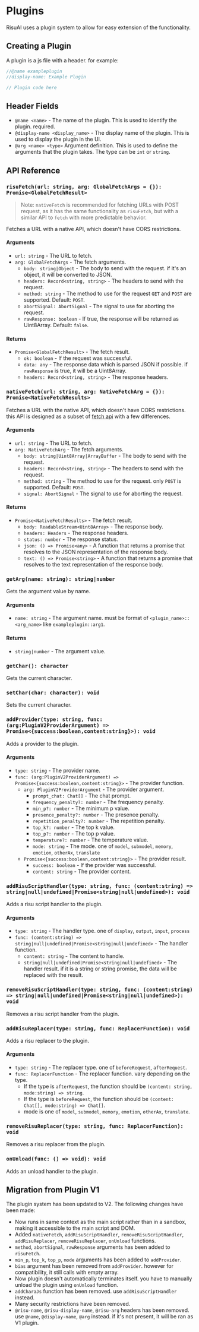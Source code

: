
# Plugins

RisuAI uses a plugin system to allow for easy extension of the functionality.

## Creating a Plugin

A plugin is a js file with a header. for example:

```js
//@name exampleplugin
//display-name: Example Plugin

// Plugin code here
```

## Header Fields

- `@name <name>` - The name of the plugin. This is used to identify the plugin. required.
- `@display-name <display_name>` - The display name of the plugin. This is used to display the plugin in the UI.
- `@arg <name> <type>` Argument definition. This is used to define the arguments that the plugin takes. The type can be `int` or `string`.

## API Reference


### `risuFetch(url: string, arg: GlobalFetchArgs = {}): Promise<GlobalFetchResult>`

> Note: `nativeFetch` is recommended for fetching URLs with POST request, as it has the same functionality as `risuFetch`, but with a similar API to `fetch` with more predictable behavior.

Fetches a URL with a native API, which doesn't have CORS restrictions.

#### Arguments

- `url: string` - The URL to fetch.
- `arg: GlobalFetchArgs` - The fetch arguments.
    - `body: string|Object` - The body to send with the request. if it's an object, it will be converted to JSON.
    - `headers: Record<string, string>` - The headers to send with the request.
    - `method: string` - The method to use for the request `GET` and `POST` are supported. Default: `POST`.
    - `abortSignal: AbortSignal` - The signal to use for aborting the request.
    - `rawResponse: boolean` - If true, the response will be returned as Uint8Array. Default: `false`.

#### Returns

- `Promise<GlobalFetchResult>` - The fetch result.
    - `ok: boolean` - If the request was successful.
    - `data: any` - The response data which is parsed JSON if possible. if `rawResponse` is true, it will be a Uint8Array.
    - `headers: Record<string, string>` - The response headers.

### `nativeFetch(url: string, arg: NativeFetchArg = {}): Promise<NativeFetchResults>`

Fetches a URL with the native API, which doesn't have CORS restrictions. this API is designed as a subset of [fetch api](https://developer.mozilla.org/en-US/docs/Web/API/Fetch_API) with a few differences.

#### Arguments

- `url: string` - The URL to fetch.
- `arg: NativeFetchArg` - The fetch arguments.
    - `body: string|Uint8Array|ArrayBuffer` - The body to send with the request.
    - `headers: Record<string, string>` - The headers to send with the request.
    - `method: string` - The method to use for the request. only `POST` is supported. Default: `POST`.
    - `signal: AbortSignal` - The signal to use for aborting the request.

#### Returns

- `Promise<NativeFetchResults>` - The fetch result.
    - `body: ReadableStream<Uint8Array>` - The response body.
    - `headers: Headers` - The response headers.
    - `status: number` - The response status.
    - `json: () => Promise<any>` - A function that returns a promise that resolves to the JSON representation of the response body.
    - `text: () => Promise<string>` - A function that returns a promise that resolves to the text representation of the response body.

### `getArg(name: string): string|number`

Gets the argument value by name.

#### Arguments

- `name: string` - The argument name. must be format of `<plugin_name>::<arg_name>` like `exampleplugin::arg1`.

#### Returns

- `string|number` - The argument value.

### `getChar(): character`

Gets the current character.

### `setChar(char: character): void`

Sets the current character.

### `addProvider(type: string, func: (arg:PluginV2ProviderArgument) => Promise<{success:boolean,content:string}>): void`

Adds a provider to the plugin.

#### Arguments

- `type: string` - The provider name.
- `func: (arg:PluginV2ProviderArgument) => Promise<{success:boolean,content:string}>` - The provider function.
    - `arg: PluginV2ProviderArgument` - The provider argument.
        - `prompt_chat: Chat[]` - The chat prompt.
        - `frequency_penalty?: number` - The frequency penalty.
        - `min_p?: number` - The minimum p value.
        - `presence_penalty?: number` - The presence penalty.
        - `repetition_penalty?: number` - The repetition penalty.
        - `top_k?: number` - The top k value.
        - `top_p?: number` - The top p value.
        - `temperature?: number` - The temperature value.
        - `mode: string` - The mode. one of `model`, `submodel`, `memory`, `emotion`, `otherAx`, `translate`
    - `Promise<{success:boolean,content:string}>` - The provider result.
        - `success: boolean` - If the provider was successful.
        - `content: string` - The provider content.

### `addRisuScriptHandler(type: string, func: (content:string) => string|null|undefined|Promise<string|null|undefined>): void`

Adds a risu script handler to the plugin.

#### Arguments

- `type: string` - The handler type. one of `display`, `output`, `input`, `process`
- `func: (content:string) => string|null|undefined|Promise<string|null|undefined>` - The handler function.
    - `content: string` - The content to handle.
    - `string|null|undefined|Promise<string|null|undefined>` - The handler result. if it is a string or string promise, the data will be replaced with the result.

### `removeRisuScriptHandler(type: string, func: (content:string) => string|null|undefined|Promise<string|null|undefined>): void`

Removes a risu script handler from the plugin.

### `addRisuReplacer(type: string, func: ReplacerFunction): void`

Adds a risu replacer to the plugin.

#### Arguments

- `type: string` - The replacer type. one of `beforeRequest`, `afterRequest`.
- `func: ReplacerFunction` - The replacer function. vary depending on the type.
    - If the type is `afterRequest`, the function should be `(content: string, mode:string) => string`.
    - If the type is `beforeRequest`, the function should be `(content: Chat[], mode:string) => Chat[]`.
    - mode is one of `model`, `submodel`, `memory`, `emotion`, `otherAx`, `translate`.

### `removeRisuReplacer(type: string, func: ReplacerFunction): void`

Removes a risu replacer from the plugin.

### `onUnload(func: () => void): void`

Adds an unload handler to the plugin.


## Migration from Plugin V1

The plugin system has been updated to V2. The following changes have been made:
  - Now runs in same context as the main script rather than in a sandbox, making it accessible to the main script and DOM.
  - Added `nativeFetch`, `addRisuScriptHandler`, `removeRisuScriptHandler`, `addRisuReplacer`, `removeRisuReplacer`, `onUnload` functions.
  - `method`, `abortSignal`, `rawResponse` arguments has been added to `risuFetch`.
  - `min_p`, `top_k`, `top_p`, `mode` arguments has been added to `addProvider`.
  - `bias` argument has been removed from `addProvider`. however for compatibility, it still calls with empty array.
  - Now plugin doesn't automatically terminates itself. you have to manually unload the plugin using `onUnload` function.
  - `addCharaJs` function has been removed. use `addRisuScriptHandler` instead.
  - Many security restrictions have been removed.
  - `@risu-name`, `@risu-display-name`, `@risu-arg` headers has been removed. use `@name`, `@display-name`, `@arg` instead. if it's not present, it will be ran as V1 plugin.